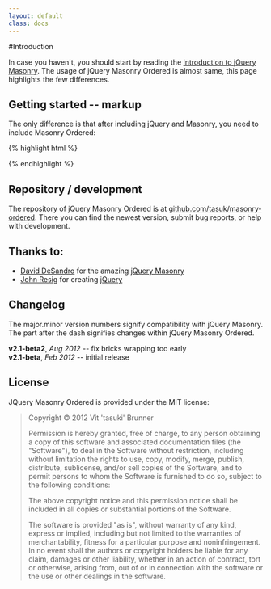 ```yaml
---
layout: default
class: docs
---
```


#Introduction

In case you haven't, you should start by reading the [introduction to jQuery Masonry](http://masonry.desandro.com/docs/intro.html). The usage of jQuery Masonry Ordered is almost same, this page highlights the few differences.

## Getting started -- markup

The only difference is that after including jQuery and Masonry, you need to include Masonry Ordered:

{% highlight html %}
<script src="//ajax.googleapis.com/ajax/libs/jquery/1.6.1/jquery.min.js"></script>
<script src="/path/to/jquery.masonry.min.js"></script>
<script src="/path/to/jquery.masonry.ordered.js"></script>
{% endhighlight %}

## Repository / development

The repository of jQuery Masonry Ordered is at [github.com/tasuk/masonry-ordered](http://github.com/tasuk/masonry-ordered). There you can find the newest version, submit bug reports, or help with development.

## Thanks to:
- [David DeSandro](http://desandro.com/) for the amazing [jQuery Masonry](http://masonry.desandro.com/)
- [John Resig](http://ejohn.org/) for creating [jQuery](http://jquery.com/)

## Changelog

The major.minor version numbers signify compatibility with jQuery Masonry. The part after the dash signifies changes within jQuery Masonry Ordered.

**v2.1-beta2**, *Aug 2012* -- fix bricks wrapping too early  
**v2.1-beta**, *Feb 2012* -- initial release  

## License
JQuery Masonry Ordered is provided under the MIT license:

> Copyright &copy; 2012 Vit 'tasuki' Brunner
>
> Permission is hereby granted, free of charge, to any person obtaining a copy of this software and associated documentation files (the "Software"), to deal in the Software without restriction, including without limitation the rights to use, copy, modify, merge, publish, distribute, sublicense, and/or sell copies of the Software, and to permit persons to whom the Software is furnished to do so, subject to the following conditions:
>
> The above copyright notice and this permission notice shall be included in all copies or substantial portions of the Software.
>
> The software is provided "as is", without warranty of any kind, express or implied, including but not limited to the warranties of merchantability, fitness for a particular purpose and noninfringement. In no event shall the authors or copyright holders be liable for any claim, damages or other liability, whether in an action of contract, tort or otherwise, arising from, out of or in connection with the software or the use or other dealings in the software.
